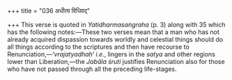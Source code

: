 +++
title = "036 अधीत्य विधिवद्"

+++
This verse is quoted in *Yatidharmasaṅgraha* (p. 3) along with 35 which
has the following notes:—These two verses mean that a man who has not
already acquired dispassion towards worldly and celestial things should
do all things according to the scriptures and then have recourse to
Renunciation,—‘*vrajatyadhaḥ*’ *i.e*., lingers in the *satya* and other
regions lower than Liberation,—the *Jabāla śruti* justifies Renunciation
also for those who have not passed through all the preceding
life-stages.


